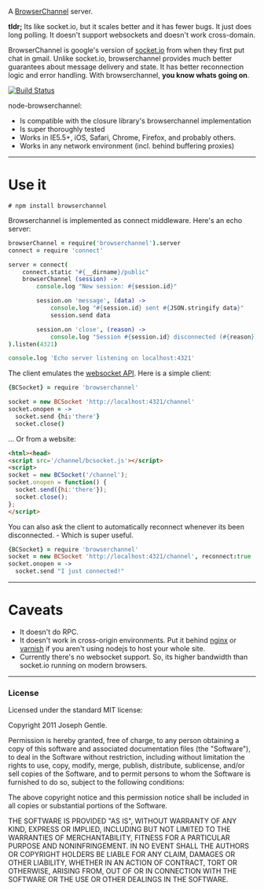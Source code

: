 A [BrowserChannel](http://closure-library.googlecode.com/svn/trunk/closure/goog/net/browserchannel.js) server.

**tldr;** Its like socket.io, but it scales better and it has fewer bugs. It
just does long polling. It doesn't support websockets and doesn't work cross-domain.

BrowserChannel is google's version of [socket.io](http://socket.io) from when they first put
chat in gmail. Unlike socket.io, browserchannel provides much better guarantees about message
delivery and state. It has better reconnection logic and error handling. With browserchannel,
**you know whats going on**.

[![Build Status](https://secure.travis-ci.org/josephg/node-browserchannel.png)](http://travis-ci.org/josephg/node-browserchannel)

node-browserchannel:

- Is compatible with the closure library's browserchannel implementation
- Is super thoroughly tested
- Works in IE5.5+, iOS, Safari, Chrome, Firefox, and probably others.
- Works in any network environment (incl. behind buffering proxies)

---

# Use it

    # npm install browserchannel

Browserchannel is implemented as connect middleware. Here's an echo server:

```coffeescript
browserChannel = require('browserchannel').server
connect = require 'connect'

server = connect(
	connect.static "#{__dirname}/public"
	browserChannel (session) ->
		console.log "New session: #{session.id}"

		session.on 'message', (data) ->
			console.log "#{session.id} sent #{JSON.stringify data}"
			session.send data

		session.on 'close', (reason) ->
			console.log "Session #{session.id} disconnected (#{reason})"
).listen(4321)

console.log 'Echo server listening on localhost:4321'
```

The client emulates the [websocket API](http://dev.w3.org/html5/websockets/). Here is a simple client:

```coffeescript
{BCSocket} = require 'browserchannel'

socket = new BCSocket 'http://localhost:4321/channel'
socket.onopen = ->
  socket.send {hi:'there'}
  socket.close()
```

... Or from a website:

```html
<html><head>
<script src='/channel/bcsocket.js'></script>
<script>
socket = new BCSocket('/channel');
socket.onopen = function() {
  socket.send({hi:'there'});
  socket.close();
};
</script>
```

You can also ask the client to automatically reconnect whenever its been disconnected. - Which is
super useful.

```coffeescript
{BCSocket} = require 'browserchannel'
socket = new BCSocket 'http://localhost:4321/channel', reconnect:true
socket.onopen = ->
  socket.send "I just connected!"
```

---

# Caveats

- It doesn't do RPC.
- It doesn't work in cross-origin environments. Put it behind 
  [nginx](http://nginx.net/) or [varnish](https://www.varnish-cache.org/) if you aren't using nodejs
  to host your whole site.
- Currently there's no websocket support. So, its higher bandwidth than socket.io running on modern
  browsers.

---

### License

Licensed under the standard MIT license:

Copyright 2011 Joseph Gentle.

Permission is hereby granted, free of charge, to any person obtaining a copy
of this software and associated documentation files (the "Software"), to deal
in the Software without restriction, including without limitation the rights
to use, copy, modify, merge, publish, distribute, sublicense, and/or sell
copies of the Software, and to permit persons to whom the Software is
furnished to do so, subject to the following conditions:

The above copyright notice and this permission notice shall be included in
all copies or substantial portions of the Software.

THE SOFTWARE IS PROVIDED "AS IS", WITHOUT WARRANTY OF ANY KIND, EXPRESS OR
IMPLIED, INCLUDING BUT NOT LIMITED TO THE WARRANTIES OF MERCHANTABILITY,
FITNESS FOR A PARTICULAR PURPOSE AND NONINFRINGEMENT. IN NO EVENT SHALL THE
AUTHORS OR COPYRIGHT HOLDERS BE LIABLE FOR ANY CLAIM, DAMAGES OR OTHER
LIABILITY, WHETHER IN AN ACTION OF CONTRACT, TORT OR OTHERWISE, ARISING FROM,
OUT OF OR IN CONNECTION WITH THE SOFTWARE OR THE USE OR OTHER DEALINGS IN
THE SOFTWARE.
